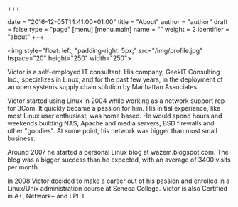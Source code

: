 +++

date = "2016-12-05T14:41:00+01:00"
title = "About"
author = "author"
draft = false
type = "page"
[menu]
     [menu.main]
        name = ""
        weight = 2
        identifier = "about"
+++

<img style="float: left; "padding-right: 5px;" src="/img/profile.jpg" hspace="20" height="250" width="250">

Victor is a self-employed IT consultant. His company, GeekIT Consulting Inc., specializes in Linux, and for the past few years, in the deployment of an open systems supply chain solution by Manhattan Associates.

Victor started using Linux in 2004 while working as a network support rep for 3Com. It quickly became a passion for him. His initial experience, like most Linux user enthusiast, was home based. He would spend hours and weekends building NAS, Apache and media servers, BSD firewalls and other "goodies". At some point, his network was bigger than most small business.

Around 2007 he started a personal Linux blog at wazem.blogspot.com. The blog was a bigger success than he expected, with an average of 3400 visits per month.

In 2008 Victor decided to make a career out of his passion and enrolled in a Linux/Unix administration course at Seneca College. Victor is also Certified in A+, Network+ and LPI-1.
